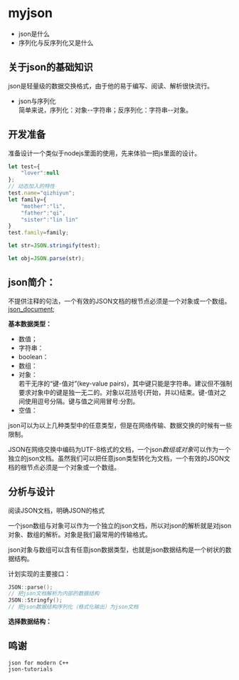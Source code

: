 # myjson
* json是什么
* 序列化与反序列化又是什么


## 关于json的基础知识
json是轻量级的数据交换格式，由于他的易于编写、阅读、解析很快流行。  


* json与序列化  
简单来说，序列化：对象--字符串；反序列化：字符串--对象。


## 开发准备
准备设计一个类似于nodejs里面的使用，先来体验一把js里面的设计。
```js
let test={
    "lover":null
};
// 动态加入的特性
test.name="qizhiyun";
let family={
    "mother":"li",
    "father":"qi",
    "sister":"lin lin"
}
test.family=family;

let str=JSON.stringify(test);

let obj=JSON.parse(str);
```

## json简介：   
不提供注释的句法，一个有效的JSON文档的根节点必须是一个对象或一个数组。
[json_document](http://www.json.org/json-zh.html);   

**基本数据类型：**  
* 数值；
* 字符串：
* boolean：
* 数组：
* 对象：  
   若干无序的“键-值对”(key-value pairs)，其中键只能是字符串。建议但不强制要求对象中的键是独一无二的。对象以花括号{开始，并以}结束。键-值对之间使用逗号分隔。键与值之间用冒号:分割。
* 空值：

json可以为以上几种类型中的任意类型，但是在网络传输、数据交换的时候有一些限制。

JSON在网络交换中编码为UTF-8格式的文档，一个json*数组或对象*可以作为一个独立的json文档。虽然我们可以把任意json类型转化为文档，一个有效的JSON文档的根节点必须是一个对象或一个数组。
## 分析与设计  
阅读JSON文档，明确JSON的格式


一个json数组与对象可以作为一个独立的json文档，所以对json的解析就是对json对象、数组的解析。对象是我们最常用的传输格式。  



json对象与数组可以含有任意json数据类型，也就是json数据结构是一个树状的数据结构。

计划实现的主要接口：
```c++
JSON::parse();
// 把json文档解析为内部的数据结构
JSON::Stringfy();
// 把json数据结构序列化（格式化输出）为json文档
```

**选择数据结构：**  





## 鸣谢
`json for modern C++`  
`json-tutorials`  
